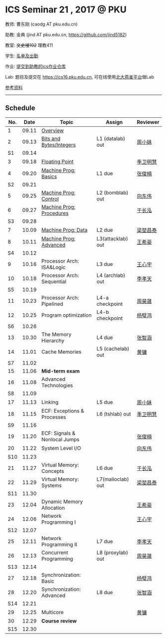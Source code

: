 # ICS Seminar 21 , 2017 @ PKU

教师: 曹东刚 (caodg AT pku.edu.cn)

助教: 金典 (jind AT pku.edu.cn,  https://github.com/jind5182)

教室: ~~文史楼102~~ 理教411

学生: [名单及出勤](students.md)

作业: [提交到助教的ics作业仓库](https://github.com/jind5182/ics21hw)

Lab: 题目及提交在 https://ics16.pku.edu.cn, 可在线使用[北大燕雀平台](http://iwork.pku.edu.cn)做Lab

[参考资料](ref.md)

---

## Schedule

No. | Date  |      Topic    |   Assign   | Reviewer
----| ------|---------------|----------- | ---------
1   | 09.11 | [Overview](slides/01-overview.pdf)   |  |
2   | 09.13 | [Bits and Bytes/Integers](slides/02-bits-bytes-ints.pdf) | L1 (datalab) out | [周小妹](https://github.com/zhouxiaomeier)
S1  | 09.14 |               |            |         
3   | 09.18 | [Floating Point](slides/03-float.pdf) |   | [季卫明慧](https://github.com/JVMH)
4   | 09.20 | [Machine Prog: Basics](slides/04-machine-basics.pdf) | L1 due | [张俊楠](https://github.com/zjnzero)
S2  | 09.21 |               |            |         
5   | 09.25 | [Machine Prog: Control](slides/05-machine-control.pdf) | L2 (bomblab) out | [向东伟](https://github.com/David-Xiang)
6   | 09.27 | [Machine Prog: Procedures](slides/06-machine-procedures.pdf) | | [于长泓](https://github.com/pkuych)
S3  | 09.28 |               |            |         
7   | 10.09 | [Machine Prog: Data](slides/07-machine-data.pdf) | L2 due | [梁堃昌泰](https://github.com/lkct)
8   | 10.11 | [Machine Prog: Advanced](slides/08-machine-advanced.pdf) | L3(attacklab) out | [王希豪](https://github.com/VictorWonder)
S4  | 10.12 |               |            |         
9   | 10.16 | Processor Arch: ISA&Logic | L3 due | [王心宇](https://github.com/ChaseOldDarl)
10  | 10.18 | Processor Arch: Sequential | L4 (archlab) out | [李孝天](https://github.com/PblackT)
S5  | 10.19 |               |            |         
11  | 10.23 | Processor Arch: Pipelined | L4-a checkpoint | [周昊晟](https://github.com/sola12741)
12  | 10.25 | Program optimization | L4-b checkpoint | [杨璧鸿](https://github.com/damoguda)
S6  | 10.26 |               |            |         
13  | 10.30 | The Memory Hierarchy | L4 due | [张智涵](https://github.com/ytyz1307zzh)
14  | 11.01 | Cache Memories | L5 (cachelab) out | [黄镛](https://github.com/Olivina)
S7  | 11.02 |               |            |         
15  | 11.06 | **Mid-term exam**  | |
16  | 11.08 | Advanced Technologies | | 
S8  | 11.09 |               |            |         
17  | 11.13 | Linking | L5 due | [周小妹](https://github.com/zhouxiaomeier)
18  | 11.15 | ECF: Exceptions & Processes | L6 (tshlab) out | [季卫明慧](https://github.com/JVMH)
S9  | 11.16 |               |            |         
19  | 11.20 | ECF: Signals & Nonlocal Jumps | | [张俊楠](https://github.com/zjnzero)
20  | 11.22 | System Level I/O |  | [向东伟](https://github.com/David-Xiang)
S10 | 11.23 |               |            |         
21  | 11.27 | Virtual Memory: Concepts  | L6 due | [于长泓](https://github.com/pkuych)
22  | 11.29 | Virtual Memory: Systems | L7(malloclab) out | [梁堃昌泰](https://github.com/lkct)
S11 | 11.30 |               |            |         
23  | 12.04 | Dynamic Memory Allocation |  | [王希豪](https://github.com/VictorWonder)
24  | 12.06 | Network Programming I | | [王心宇](https://github.com/ChaseOldDarl)
S12 | 12.07 |               |            |         
25  | 12.11 | Network Programming II | L7 due | [李孝天](https://github.com/PblackT)
26  | 12.13 | Concurrent Programming | L8 (proxylab) out | [周昊晟](https://github.com/sola12741)
S13 | 12.14 |               |            |         
27  | 12.18 | Synchronization: Basic | | [杨璧鸿](https://github.com/damoguda)
28  | 12.20 | Synchronization: Advanced | L8 due | [张智涵](https://github.com/ytyz1307zzh)
S14 | 12.21 |               |            |         
29  | 12.25 | Multicore | | [黄镛](https://github.com/Olivina)
30  | 12.29 | **Course review** | |
S15 | 12.30 |               |            |         
